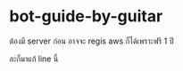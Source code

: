 # bot-guide-by-guitar


ต้องมี server ก่อน อาจจะ regis aws ก็ได้เพราะฟรี 1 ปี


ละก็มาแก้ line นี้

```

```
